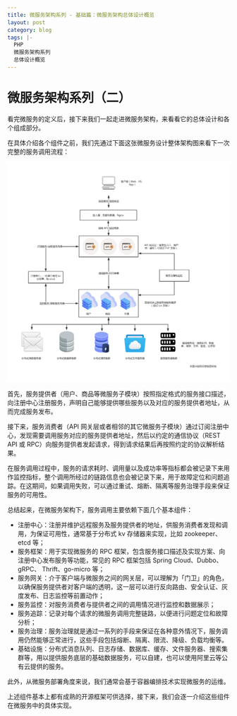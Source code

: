 ```yaml
---
title: 微服务架构系列 - 基础篇：微服务架构总体设计概览
layout: post
category: blog
tags: |-
  PHP
  微服务架构系列
  总体设计概览
---
```




# 微服务架构系列（二）



看完微服务的定义后，接下来我们一起走进微服务架构，来看看它的总体设计和各个组成部分。



在具体介绍各个组件之前，我们先通过下面这张微服务设计整体架构图来看下一次完整的服务调用流程：



![img](/assets/post/b5af8481e468ceb556bd8f29422991ffc9a52ca571a3b270eb52d382cb47e363.png)



首先，服务提供者（用户、商品等微服务子模块）按照指定格式的服务接口描述，向注册中心注册服务，声明自己能够提供哪些服务以及对应的服务提供者地址，从而完成服务发布。



接下来，服务消费者（API 网关层或者相邻的其它微服务子模块）通过订阅注册中心，发现需要调用服务对应的服务提供者地址，然后以约定的通信协议（REST API 或 RPC）向服务提供者发起请求，得到请求结果后再按照约定的协议解析结果。



在服务调用过程中，服务的请求耗时、调用量以及成功率等指标都会被记录下来用作监控指标，整个调用所经过的链路信息也会被记录下来，用于故障定位和问题追踪。在这期间，如果调用失败，可以通过重试、熔断、隔离等服务治理手段来保证服务的可用性。



总结起来，在微服务架构下，服务调用主要依赖下面几个基本组件：



- 注册中心：注册并维护远程服务及服务提供者的地址，供服务消费者发现和调用，为保证可用性，通常基于分布式 kv 存储器来实现，比如 zookeeper、etcd 等；
- 服务框架：用于实现微服务的 RPC 框架，包含服务接口描述及实现方案、向注册中心发布服务等功能，常见的 RPC 框架包括 Spring Cloud、Dubbo、gRPC、 Thrift、go-micro 等；
- 服务网关：介于客户端与微服务之间的网关层，可以理解为「门卫」的角色，以确保服务提供者对客户端的透明，这一层可以进行反向路由、安全认证、灰度发布、日志监控等前置动作；
- 服务监控：对服务消费者与提供者之间的调用情况进行监控和数据展示；
- 服务追踪：记录对每个请求的微服务调用完整链路，以便进行问题定位和故障分析；
- 服务治理：服务治理就是通过一系列的手段来保证在各种意外情况下，服务调用仍然能够正常进行，这些手段包括熔断、隔离、限流、降级、负载均衡等。
- 基础设施：分布式消息队列、日志存储、数据库、缓存、文件服务器、搜索集群等，用以提供服务底层的基础数据服务，可以自建，也可以使用阿里云等公有云提供的服务。



此外，从微服务部署角度来说，我们通常会基于容器编排技术实现微服务的运维。



上述组件基本上都有成熟的开源框架可供选择，接下来，我们会逐一介绍这些组件在微服务中的具体实现。
